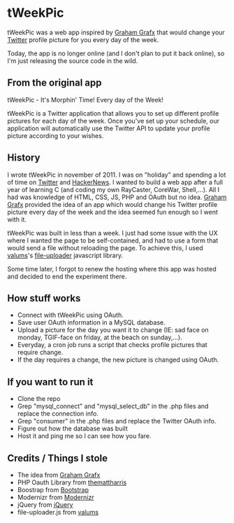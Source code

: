 # tWeekPic #

tWeekPic was a web app inspired by [Graham Grafx](http://grahamgrafx.com/) that would change your [Twitter](http://www.twitter.com/) profile picture for you every day of the week.

Today, the app is no longer online (and I don't plan to put it back online), so I'm just releasing the source code in the wild.

## From the original app ##
tWeekPic - It's Morphin' Time! Every day of the Week!

tWeekPic is a Twitter application that allows you to set up different profile pictures for each day of the week. Once you've set up your schedule, our application will automatically use the Twitter API to update your profile picture according to your wishes.

## History ##
I wrote tWeekPic in november of 2011. I was on "holiday" and spending a lot of time on [Twitter](http://www.twitter.com/) and [HackerNews](https://news.ycombinator.com/item?id=3284306). I wanted to build a web app after a full year of learning C (and coding my own RayCaster, CoreWar, Shell,...). All I had was knowledge of HTML, CSS, JS, PHP and OAuth but no idea. [Graham Grafx](http://grahamgrafx.com/) provided the idea of an app which would change his Twitter profile picture every day of the week and the idea seemed fun enough so I went with it.

tWeekPic was built in less than a week. I just had some issue with the UX  where I wanted the page to be self-contained, and had to use a form that would send a file without reloading the page. To achieve this, I used [valums](https://github.com/valums)'s [file-uploader](https://github.com/valums/file-uploader) javascript library.

Some time later, I forgot to renew the hosting where this app was hosted and decided to end the experiment there.

## How stuff works ##
- Connect with tWeekPic using OAuth.
- Save user OAuth information in a MySQL database.
- Upload a picture for the day you want it to change (IE: sad face on monday, TGIF-face on friday, at the beach on sunday,...).
- Everyday, a cron job runs a script that checks profile pictures that require change.
- If the day requires a change, the new picture is changed using OAuth.

## If you want to run it ##
- Clone the repo
- Grep "mysql_connect" and "mysql_select_db" in the .php files and replace the connection info.
- Grep "consumer" in the .php files and replace the Twitter OAuth info.
- Figure out how the database was built
- Host it and ping me so I can see how you fare.

## Credits / Things I stole ##
- The idea from [Graham Grafx](http://grahamgrafx.com/)
- PHP Oauth Library from [themattharris](https://github.com/themattharris/tmhOAuth)
- Boostrap from [Bootstrap](https://github.com/twitter/bootstrap)
- Modernizr from [Modernizr](https://github.com/Modernizr/Modernizr)
- jQuery from [jQuery](https://github.com/jquery/jquery)
- file-uploader.js from [valums](https://github.com/valums/file-uploader)


